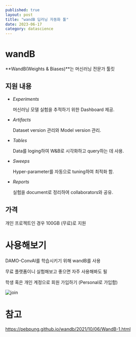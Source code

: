 ```yaml
---
published: true
layout: post
title: "wandB 딥러닝 자동화 툴"
date: 2023-06-17
category: datascience
---
```


# wandB

**WandB(Weights & Biases)**는 머신러닝 전문가 툴킷 



## 지원 내용

- *Experiments*

  머신러닝 모델 실험을 추적하기 위한 Dashboard 제공.

- *Artifacts*

  Dataset version 관리와 Model version 관리.

- *Tables*

  Data를 loging하여 W&B로 시각화하고 query하는 데 사용.

- *Sweeps*

  Hyper-parameter를 자동으로 tuning하여 최적화 함.

- *Reports*

  실험을 document로 정리하여 collaborators와 공유.


## 가격

개인 프로젝트인 경우 100GB (무료)로 지원



# 사용해보기 

DAMO-ConvAI를 학습시키기 위해 wandB를 사용 

무료 플랫폼이니 실험해보고 좋으면 자주 사용해봐도 될

학생 혹은 개인 계정으로 회원 가입하기 (Personal로 가입함)

![join](F:\code\whtngus.github.io\img\2023\wandb\join.PNG)























# 참고

https://pebpung.github.io/wandb/2021/10/06/WandB-1.html